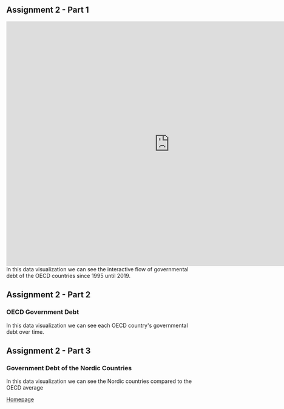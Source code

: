 <h2>Assignment 2 - Part 1</h2> 
<iframe src="https://data.oecd.org/chart/6Sli" width="860" height="645" style="border: 0" mozallowfullscreen="true" webkitallowfullscreen="true" allowfullscreen="true"><a href="https://data.oecd.org/chart/6Sli" target="_blank">OECD Chart: General government debt, Total, % of GDP, Annual, 2021</a></iframe>
In this data visualization we can see the interactive flow of governmental debt of the OECD countries since 1995 until 2019. 

<h2>Assignment 2 - Part 2</h2>
<h3>OECD Government Debt</h3>
<div class="flourish-embed flourish-chart" data-src="visualisation/11728137"><script src="https://public.flourish.studio/resources/embed.js"></script></div>
In this data visualization we can see each OECD country's governmental debt over time. 

<h2>Assignment 2 - Part 3</h2>
<h3>Government Debt of the Nordic Countries</h3>
<div class="flourish-embed flourish-chart" data-src="visualisation/11729308"><script src="https://public.flourish.studio/resources/embed.js"></script></div>
In this data visualization we can see the Nordic countries compared to the OECD average 

[Homepage](https://theodoralistalin.github.io/TSD-Portfolio/)
